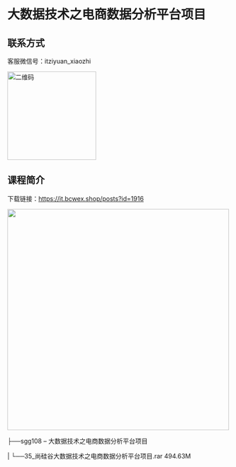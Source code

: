 # 大数据技术之电商数据分析平台项目

## 联系方式

客服微信号：itziyuan_xiaozhi

<img src="https://ziyuanyun.oss-cn-guangzhou.aliyuncs.com/common/20240614073449/666b82192834a.jpg" width="200" height="200" alt="二维码">

## 课程简介

下载链接：https://it.bcwex.shop/posts?id=1916

<img src="https://ziyuanyun.oss-cn-guangzhou.aliyuncs.com/yun/20240515183604/6644901497cfc.jpg" width="500" alt="">

  ├──sgg108 &#8211; 大数据技术之电商数据分析平台项目

 | └──35_尚硅谷大数据技术之电商数据分析平台项目.rar 494.63M

  